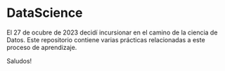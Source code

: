 # DataScience

El 27 de ocubre de 2023 decidí incursionar en el camino de la ciencia de Datos. Este repositorio contiene varias prácticas relacionadas a este proceso de aprendizaje.

Saludos!
